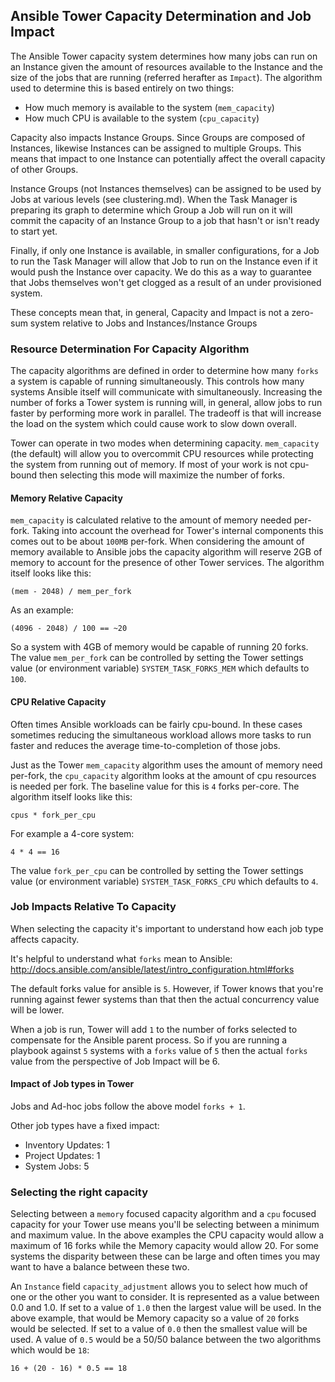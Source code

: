 ## Ansible Tower Capacity Determination and Job Impact

The Ansible Tower capacity system determines how many jobs can run on an Instance given the amount of resources
available to the Instance and the size of the jobs that are running (referred herafter as `Impact`).
The algorithm used to determine this is based entirely on two things:

* How much memory is available to the system (`mem_capacity`)
* How much CPU is available to the system (`cpu_capacity`)

Capacity also impacts Instance Groups. Since Groups are composed of Instances, likewise Instances can be
assigned to multiple Groups. This means that impact to one Instance can potentially affect the overall capacity of
other Groups.

Instance Groups (not Instances themselves) can be assigned to be used by Jobs at various levels (see clustering.md).
When the Task Manager is preparing its graph to determine which Group a Job will run on it will commit the capacity of
an Instance Group to a job that hasn't or isn't ready to start yet.

Finally, if only one Instance is available, in smaller configurations, for a Job to run the Task Manager will allow that
Job to run on the Instance even if it would push the Instance over capacity. We do this as a way to guarantee that Jobs
themselves won't get clogged as a result of an under provisioned system.

These concepts mean that, in general, Capacity and Impact is not a zero-sum system relative to Jobs and Instances/Instance Groups

### Resource Determination For Capacity Algorithm


The capacity algorithms are defined in order to determine how many `forks` a system is capable of running simultaneously. This controls how
many systems Ansible itself will communicate with simultaneously. Increasing the number of forks a Tower system is running will, in general,
allow jobs to run faster by performing more work in parallel. The tradeoff is that will increase the load on the system which could cause work
to slow down overall.

Tower can operate in two modes when determining capacity. `mem_capacity` (the default) will allow you to overcommit CPU resources while protecting the system
from running out of memory. If most of your work is not cpu-bound then selecting this mode will maximize the number of forks.

#### Memory Relative Capacity
`mem_capacity` is calculated relative to the amount of memory needed per-fork. Taking into account the overhead for Tower's internal components this comes out
to be about `100MB` per-fork. When considering the amount of memory available to Ansible jobs the capacity algorithm will reserve 2GB of memory to account
for the presence of other Tower services. The algorithm itself looks like this:

    (mem - 2048) / mem_per_fork
    
As an example:

    (4096 - 2048) / 100 == ~20
    
So a system with 4GB of memory would be capable of running 20 forks. The value `mem_per_fork` can be controlled by setting the Tower settings value
(or environment variable) `SYSTEM_TASK_FORKS_MEM` which defaults to `100`.

#### CPU Relative Capacity

Often times Ansible workloads can be fairly cpu-bound. In these cases sometimes reducing the simultaneous workload allows more tasks to run faster and reduces
the average time-to-completion of those jobs.

Just as the Tower `mem_capacity` algorithm uses the amount of memory need per-fork, the `cpu_capacity` algorithm looks at the amount of cpu resources is needed
per fork. The baseline value for this is `4` forks per-core. The algorithm itself looks like this:

    cpus * fork_per_cpu
    
For example a 4-core system:

    4 * 4 == 16
    
The value `fork_per_cpu` can be controlled by setting the Tower settings value (or environment variable) `SYSTEM_TASK_FORKS_CPU` which defaults to `4`.

### Job Impacts Relative To Capacity

When selecting the capacity it's important to understand how each job type affects capacity.

It's helpful to understand what `forks` mean to Ansible: http://docs.ansible.com/ansible/latest/intro_configuration.html#forks

The default forks value for ansible is `5`. However, if Tower knows that you're running against fewer systems than that then the actual concurrency value
will be lower.

When a job is run, Tower will add `1` to the number of forks selected to compensate for the Ansible parent process. So if you are running a playbook against `5`
systems with a `forks` value of `5` then the actual `forks` value from the perspective of Job Impact will be 6.

#### Impact of Job types in Tower

Jobs and Ad-hoc jobs follow the above model `forks + 1`.

Other job types have a fixed impact:

* Inventory Updates: 1
* Project Updates: 1
* System Jobs: 5

### Selecting the right capacity

Selecting between a `memory` focused capacity algorithm and a `cpu` focused capacity for your Tower use means you'll be selecting between a minimum
and maximum value. In the above examples the CPU capacity would allow a maximum of 16 forks while the Memory capacity would allow 20. For some systems
the disparity between these can be large and often times you may want to have a balance between these two.

An `Instance` field `capacity_adjustment` allows you to select how much of one or the other you want to consider. It is represented as a value between 0.0
and 1.0.  If set to a value of `1.0` then the largest value will be used. In the above example, that would be Memory capacity so a value of `20` forks would
be selected. If set to a value of `0.0` then the smallest value will be used. A value of `0.5` would be a 50/50 balance between the two algorithms which would
be `18`:

    16 + (20 - 16) * 0.5 == 18

